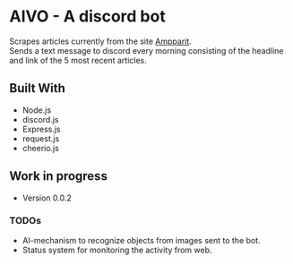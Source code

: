 # AIVO - A discord bot

Scrapes articles currently from the site [Ampparit](https://www.ampparit.com).  
Sends a text message to discord every morning consisting of the headline and link of the 5 most recent articles.

## Built With

* Node.js
* discord.js
* Express.js
* request.js
* cheerio.js

## Work in progress

* Version 0.0.2

### TODOs

* AI-mechanism to recognize objects from images sent to the bot.
* Status system for monitoring the activity from web.
